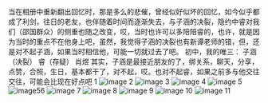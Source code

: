 当在相册中重新翻出回忆时，那是多么的悲催，曾经似好似坏的回忆，如今似乎都成了利剑，往日的老友，也伴随着时间而逐渐失去，与子涵的决裂，隐约中睿对我们（邵国群众）的侧重也随之改变，哎，当时也许可以多陪陪睿的，也许，就是因为当时的重点不在他身上吧，虽然，我觉得子涵的决裂也有新谭老师的错，但，还是对不起子涵，如果当时相信他，可能一切就过去了吧。
初中，我的唯三：
子涵（决裂）
睿（存疑）
肖煜
其实，子涵是最接近朋友的了，绑关系，聊天，分享，点赞，合照，生日，基本都干了，对不起，哎。也对不起睿，如果之前多与他交往交往，可能会比现在好点吧
1
![image](http://photonjmaz.photo.store.qq.com/psc?/V52ozzww2eLuuZ44KdJ83HvLhp2Y2TN3/LiySpxowE0yeWXwBdXN*Sa.nfTeSFWVyzq23vPDgoRFkjVjcZVbOVDXg8tcJ2DRXagfcrKVpV30.A7ytLFyFijKDHU2By.Tp1uO55Om1G2w!/b&bo=jgJSAY4CUgEDEDU!)
2
![image](http://photonjmaz.photo.store.qq.com/psc?/V52ozzww2eLuuZ44KdJ83HvLhp2Y2TN3/LiySpxowE0yeWXwBdXN*SZkDaEpZ.xWON6UByTDffd70Fm*VxQ0SjDzb9f6vi7xmtt3Xr9T9Nbxz4X61bsztzbFekszr6AdvqqZq1tXoLlk!/b&bo=4gMZBOIDGQQWECA!)
3
![image](http://photonjmaz.photo.store.qq.com/psc?/V52ozzww2eLuuZ44KdJ83HvLhp2Y2TN3/LiySpxowE0yeWXwBdXN*Sfv2LhlQXfzGkZvQH**fZCV*Z9D2WIBmA.tFfVA9n.5ndrvc4YtNBxrNI4ZLwE0E3lkrjEw5Un6C*eMVLONubbw!/b&bo=4gPbA.ID2wMDEDU!)
4
![image](http://photonjmaz.photo.store.qq.com/psc?/V52ozzww2eLuuZ44KdJ83HvLhp2Y2TN3/LiySpxowE0yeWXwBdXN*SWVhTGPBdb4SLT0hExK5UA1ubmAaRBq1x37uuNiJouQHGS6ulVz2mYfESSyC.5cvmh6zP2KPRu.OQ1tJbYl06Ng!/b&bo=4gPBI.IDwSMWECA!)
5
![image](http://photonjmaz.photo.store.qq.com/psc?/V52ozzww2eLuuZ44KdJ83HvLhp2Y2TN3/LiySpxowE0yeWXwBdXN*Sbk8BdYtEcbAe9YDzco.oHZsbuWogQS6.FD5EWeueWi70vSE72Mxonf7u3xUxcH39XwV.M.LJSd3t4pwFQZRwAQ!/b&bo=VQhABlUIQAYWECA!)56
![image](http://photonjmaz.photo.store.qq.com/psc?/V52ozzww2eLuuZ44KdJ83HvLhp2Y2TN3/LiySpxowE0yeWXwBdXN*SQDxbWJr5nRpsvvEPaZdRXLThh3j959BuUSsgt0xRFBRwfp5JxpUBQGnLbEcHzaPTKS7UiHmoyPTDkTaV9rMEPQ!/b&bo=VQhABlUIQAYWECA!)
7
![image](http://photonjmaz.photo.store.qq.com/psc?/V52ozzww2eLuuZ44KdJ83HvLhp2Y2TN3/LiySpxowE0yeWXwBdXN*SdoIELp9JzXkCXuFRykO9tLzP.aWbxo8dG9FzWeyexA9tSgN.gi8yyfTkF6*mzwJ4CGPNOOQCJL8MVgpyJ.BBVE!/b&bo=VQhABlUIQAYWECA!)
8
![image](http://photonjmaz.photo.store.qq.com/psc?/V52ozzww2eLuuZ44KdJ83HvLhp2Y2TN3/LiySpxowE0yeWXwBdXN*SeW6vm2x3hDApj55Usk1C4NI7htzG.XCFE8J3uhMqJ.B353xMUnAGIbjMhtCod1We.JQV6HAKjoZVBPk4Sh5DEs!/b&bo=VQhABlUIQAYWECA!)
9
![image](http://photonjmaz.photo.store.qq.com/psc?/V52ozzww2eLuuZ44KdJ83HvLhp2Y2TN3/LiySpxowE0yeWXwBdXN*SQHy3xalKQMBzt897CoWLJijdKDuD.pZ0egBNVh7rmG2ZvlR.D5UQx8Ak7Shm5tolKoVGKtbFLdhabwr2lQ*m6E!/b&bo=qgb*BKoG*wQWECA!)
10
![image](http://photonjmaz.photo.store.qq.com/psc?/V52ozzww2eLuuZ44KdJ83HvLhp2Y2TN3/LiySpxowE0yeWXwBdXN*Scfif3NMptq6lPXhf8Ne8rNdaZbj*rCuctaeE2KgMkHB8cZJASqQ1QprhWbcpzgUAx4X8zAkZkyS4EUYhUQFLwk!/b&bo=VQhABlUIQAYWECA!)
11